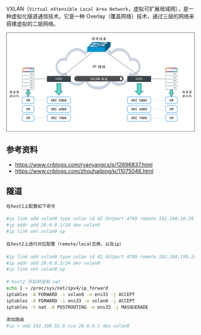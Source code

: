 VXLAN（`Virtual eXtensible Local Area Network`，虚拟可扩展局域网），是一种虚拟化隧道通信技术。它是一种 Overlay（覆盖网络）技术，通过三层的网络来搭建虚拟的二层网络。

![img](./.assets/VXLAN简介/1737323-20200414113233675-1728120253.png)

## 参考资料

- <https://www.cnblogs.com/ryanyangcs/p/12696837.html>
- <https://www.cnblogs.com/zhouhaibing/p/11075046.html>

## 隧道

```bash
在host1上配置如下命令

#ip link add vxlan0 type vxlan id 42 dstport 4789 remote 192.168.16.29 local 192.168.199.248 dev ens33
#ip addr add 20.0.0.1/24 dev vxlan0
#ip link set vxlan0 up

在host2上进行对应配置（remote/local互换，以及ip）

#ip link add vxlan0 type vxlan id 42 dstport 4789 remote 192.168.199.248 local 192.168.16.29 dev eth0
#ip addr add 20.0.0.2/24 dev vxlan0
#ip link set vxlan0 up

# host2 开启转发和 nat
echo 1 > /proc/sys/net/ipv4/ip_forward
iptables -A FORWARD -i vxlan0 -o ens33 -j ACCEPT
iptables -A FORWARD -i ens33 -o vxlan0 -j ACCEPT
iptables -t nat -A POSTROUTING -o ens33 -j MASQUERADE

添加路由
#ip r add 192.168.52.8 via 20.0.0.1 dev vxlan0
```

